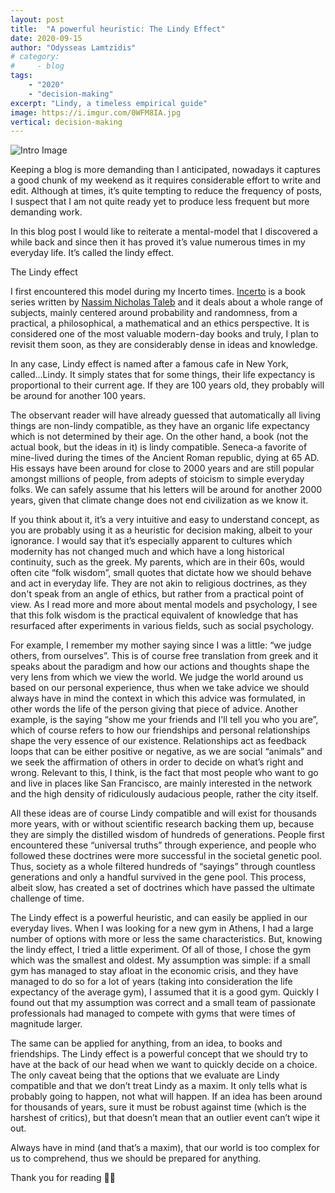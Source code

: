 ```yaml
---
layout: post
title:	"A powerful heuristic: The Lindy Effect"
date: 2020-09-15
author: "Odysseas Lamtzidis"
# category:
#     - blog
tags:
    - "2020"
    - "decision-making"
excerpt: "Lindy, a timeless empirical guide"
image: https://i.imgur.com/0WFM8IA.jpg
vertical: decision-making
---
```


![Intro Image](https://i.imgur.com/0WFM8IA.jpg)

Keeping a blog is more demanding than I anticipated, nowadays it captures a good chunk of my weekend as it requires considerable effort to write and edit. Although at times, it’s quite tempting to reduce the frequency of posts, I suspect that I am not quite ready yet to produce less frequent but more demanding work. 

In this blog post I would like to reiterate a mental-model that I discovered a while back and since then it has proved it’s value numerous times in my everyday life. It’s called the lindy effect.

The Lindy effect

I first encountered this model during my Incerto times. [Incerto](https://amzn.to/34qn8yU) is a book series written by [Nassim Nicholas Taleb](https://en.wikipedia.org/wiki/Nassim_Nicholas_Taleb) and it deals about a whole range of subjects, mainly centered around probability and randomness, from a practical, a philosophical, a mathematical and an ethics perspective. It is considered one of the most valuable modern-day books and truly, I plan to revisit them soon, as they are considerably dense in ideas and knowledge.

In any case, Lindy effect is named after a famous cafe in New York, called...Lindy. It simply states that for some things, their life expectancy is proportional to their current age. If they are 100 years old, they probably will be around for another 100 years.

The observant reader will have already guessed that automatically all living things are non-lindy compatible, as they have an organic life expectancy which is not determined by their age. On the other hand, a book (not the actual book, but the ideas in it) is lindy compatible. Seneca-a favorite of mine-lived during the times of the Ancient Roman republic, dying at 65 AD. His essays have been around for close to 2000 years and are still popular amongst millions of people, from adepts of stoicism to simple everyday folks. We can safely assume that his letters will be around for another 2000 years, given that climate change does not end civilization as we know it. 

If you think about it, it’s a very intuitive and easy to understand concept, as you are probably using it as a heuristic for decision making, albeit to your ignorance. I would say that it’s especially apparent to cultures which modernity has not changed much and which have a long historical continuity, such as the greek. My parents, which are in their 60s, would often cite “folk wisdom”, small quotes that dictate how we should behave and act in everyday life. They are not akin to religious doctrines, as they don't speak from an angle of ethics, but rather from a practical point of view. As I read more and more about mental models and psychology, I see that this folk wisdom is the practical equivalent of knowledge that has resurfaced after experiments in various fields, such as social psychology.

For example, I remember my mother saying since I was a little: “we judge others, from ourselves”. This is of course free translation from greek and it speaks about the paradigm and how our actions and thoughts shape the very lens from which we view the world. We judge the world around us based on our personal experience, thus when we take advice we should always have in mind the context in which this advice was formulated, in other words the life of the person giving that piece of advice. Another example, is the saying “show me your friends and I'll tell you who you are”, which of course refers to how our friendships and personal relationships shape the very essence of our existence. Relationships act as feedback loops that can be either positive or negative, as we are social “animals” and we seek the affirmation of others in order to decide on what’s right and wrong. Relevant to this, I think, is the fact that most people who want to go and live in places like San Francisco, are mainly interested in the network and the high density of ridiculously audacious people, rather the city itself.

All these ideas are of course Lindy compatible and will exist for thousands more years, with or without scientific research backing them up, because they are simply the distilled wisdom of hundreds of generations. People first encountered these “universal truths” through experience, and people who followed these doctrines were more successful in the societal genetic pool. Thus, society as a whole filtered hundreds of “sayings” through countless generations and only a handful survived in the gene pool. This process, albeit slow, has created a set of doctrines which have passed the ultimate challenge of time.

The Lindy effect is a powerful heuristic, and can easily be applied in our everyday lives. When I was looking for a new gym in Athens, I had a large number of options with more or less the same characteristics. But, knowing the lindy effect, I tried a little experiment. Of all of those, I chose the gym which was the smallest and oldest. My assumption was simple: if a small gym has managed to stay afloat in the economic crisis, and they have managed to do so for a lot of years (taking into consideration the life expectancy of the average gym), I assumed that it is a good gym. Quickly I found out that my assumption was correct and a small team of passionate professionals had managed to compete with gyms that were times of magnitude larger.

The same can be applied for anything, from an idea, to books and friendships. The Lindy effect is a powerful concept that we should try to have at the back of our head when we want to quickly decide on a choice. The only caveat being that the options that we evaluate are Lindy compatible and that we don’t treat Lindy as a maxim. It only tells what is probably going to happen, not what will happen. If an idea has been around for thousands of years, sure it must be robust against time (which is the harshest of critics), but that doesn’t mean that an outlier event can’t wipe it out. 

Always have in mind (and that’s a maxim), that our world is too complex for us to comprehend, thus we should be prepared for anything.

Thank you for reading 🙇‍♂️


